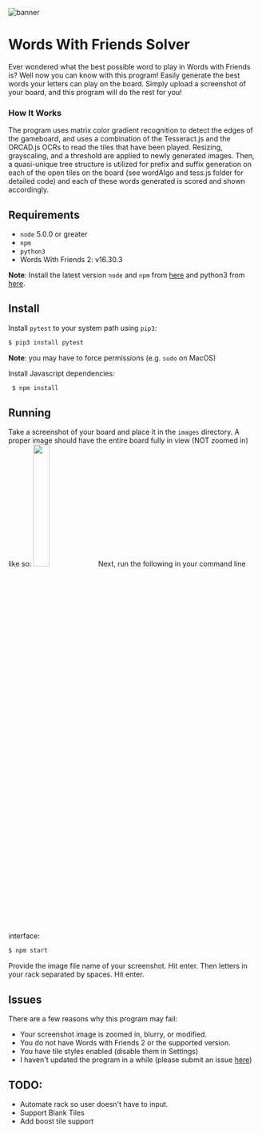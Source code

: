 
![banner](https://i.imgur.com/KhE1LVD.png?1)

# Words With Friends Solver
Ever wondered what the best possible word to play in Words with Friends is? Well now you can know with this program! Easily generate the best words your letters can play on the board. Simply upload a screenshot of your board, and this program will do the rest for you!

### How It Works
The program uses matrix color gradient recognition to detect the edges of the gameboard, and uses a combination of the Tesseract.js and the ORCAD.js OCRs to read the tiles that have been played. Resizing, grayscaling, and a threshold are applied to newly generated images. Then, a quasi-unique tree structure is utilized for prefix and suffix generation on each of the open tiles on the board (see wordAlgo and tess.js folder for detailed code) and each of these words generated is scored and shown accordingly.  

## Requirements
 - `node` 5.0.0 or greater
 - `npm` 
 - `python3` 
 - Words With Friends 2: v16.30.3

 **Note**: Install the latest version `node` and `npm` from [here](https://nodejs.org/en/download/) and python3 from [here](https://www.python.org/downloads/).
   
## Install

 Install `pytest` to your system path using `pip3`:

 ```bash
 $ pip3 install pytest
  ```
 **Note**: you may have to force permissions (e.g. `sudo` on MacOS)

Install Javascript dependencies: 
```bash
 $ npm install
  ```
## Running

Take a screenshot of your board and place it in the `images` directory.  A proper image should have the entire board fully in view (NOT zoomed in) like so: 
<img src="https://i.imgur.com/StMkF0Q.png?1" height="25%" width="25%">
Next, run the following in your command line interface:
 ```bash
 $ npm start
 ```
 Provide the image file name of your screenshot. Hit enter. Then letters in your rack separated by spaces. Hit enter.

## Issues
There are a few reasons why this program may fail:
- Your screenshot image is zoomed in, blurry, or modified.
- You do not have Words with Friends 2 or the supported version.
- You have tile styles enabled (disable them in Settings)
- I haven't updated the program in a while (please submit an issue [here](https://github.com/andr3wV/words_with_friends_solver/issues))

## TODO:
- Automate rack so user doesn't have to input.
- Support Blank Tiles
- Add boost tile support